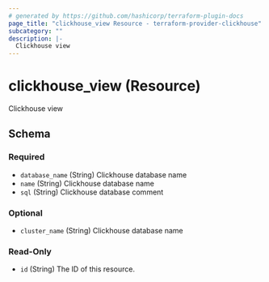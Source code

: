 ```yaml
---
# generated by https://github.com/hashicorp/terraform-plugin-docs
page_title: "clickhouse_view Resource - terraform-provider-clickhouse"
subcategory: ""
description: |-
  Clickhouse view
---
```


# clickhouse_view (Resource)

Clickhouse view



<!-- schema generated by tfplugindocs -->
## Schema

### Required

- `database_name` (String) Clickhouse database name
- `name` (String) Clickhouse database name
- `sql` (String) Clickhouse database comment

### Optional

- `cluster_name` (String) Clickhouse database name

### Read-Only

- `id` (String) The ID of this resource.
